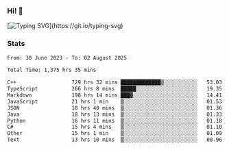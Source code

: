 ### Hi!  👋

[![Typing SVG](https://readme-typing-svg.herokuapp.com?font=Fira+Code&pause=1000&width=435&lines=Hello!+I'm+Texiwustion.)](https://git.io/typing-svg)

### Stats

<!--START_SECTION:waka-->

```txt
From: 30 June 2023 - To: 02 August 2025

Total Time: 1,375 hrs 35 mins

C++                  729 hrs 32 mins █████████████▒░░░░░░░░░░░   53.03 %
TypeScript           266 hrs 8 mins  █████░░░░░░░░░░░░░░░░░░░░   19.35 %
Markdown             198 hrs 14 mins ███▓░░░░░░░░░░░░░░░░░░░░░   14.41 %
JavaScript           21 hrs 1 min    ▒░░░░░░░░░░░░░░░░░░░░░░░░   01.53 %
JSON                 18 hrs 40 mins  ▒░░░░░░░░░░░░░░░░░░░░░░░░   01.36 %
Java                 18 hrs 13 mins  ▒░░░░░░░░░░░░░░░░░░░░░░░░   01.33 %
Python               16 hrs 11 mins  ▒░░░░░░░░░░░░░░░░░░░░░░░░   01.18 %
C#                   15 hrs 4 mins   ▒░░░░░░░░░░░░░░░░░░░░░░░░   01.10 %
Other                15 hrs 1 min    ▒░░░░░░░░░░░░░░░░░░░░░░░░   01.09 %
Text                 13 hrs 10 mins  ▒░░░░░░░░░░░░░░░░░░░░░░░░   00.96 %
```

<!--END_SECTION:waka-->
